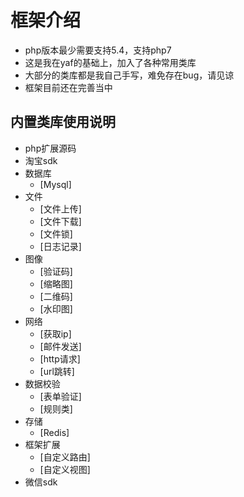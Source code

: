 # 框架介绍
- php版本最少需要支持5.4，支持php7
- 这是我在yaf的基础上，加入了各种常用类库
- 大部分的类库都是我自己手写，难免存在bug，请见谅
- 框架目前还在完善当中

## 内置类库使用说明
- php扩展源码
- 淘宝sdk
- 数据库
  - [Mysql]
- 文件
  - [文件上传]
  - [文件下载]
  - [文件锁]
  - [日志记录]
- 图像
  - [验证码]
  - [缩略图]
  - [二维码]
  - [水印图]
- 网络
  - [获取ip]
  - [邮件发送]
  - [http请求]
  - [url跳转]
- 数据校验
  - [表单验证]
  - [规则类]
- 存储
  - [Redis]
- 框架扩展
  - [自定义路由]
  - [自定义视图]
- 微信sdk
